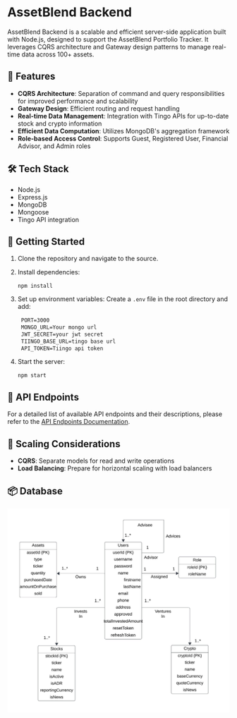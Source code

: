 # AssetBlend Backend

AssetBlend Backend is a scalable and efficient server-side application built with Node.js, designed to support the AssetBlend Portfolio Tracker. It leverages CQRS architecture and Gateway design patterns to manage real-time data across 100+ assets.

## 🚀 Features

- **CQRS Architecture**: Separation of command and query responsibilities for improved performance and scalability
- **Gateway Design**: Efficient routing and request handling
- **Real-time Data Management**: Integration with Tingo APIs for up-to-date stock and crypto information
- **Efficient Data Computation**: Utilizes MongoDB's aggregation framework
- **Role-based Access Control**: Supports Guest, Registered User, Financial Advisor, and Admin roles

## 🛠️ Tech Stack

- Node.js
- Express.js
- MongoDB
- Mongoose
- Tingo API integration

## 🚦 Getting Started

1. Clone the repository and navigate to the source.

2. Install dependencies:
   ```
   npm install
   ```

3. Set up environment variables:
   Create a `.env` file in the root directory and add:
   ```
    PORT=3000
    MONGO_URL=Your mongo url
    JWT_SECRET=your jwt secret
    TIINGO_BASE_URL=tingo base url
    API_TOKEN=Tiingo api token
   ```

4. Start the server:
   ```
   npm start
   ```

## 🔐 API Endpoints

For a detailed list of available API endpoints and their descriptions, please refer to the [API Endpoints Documentation](https://github.com/SukruthMS/assetBlend-backend/blob/main/API_ENDPOINTS.md).

## 🚀 Scaling Considerations

- **CQRS**: Separate models for read and write operations
- **Load Balancing**: Prepare for horizontal scaling with load balancers

## 📦 Database
![ER Diagram](./ERD.jpeg "ER Diagram")
